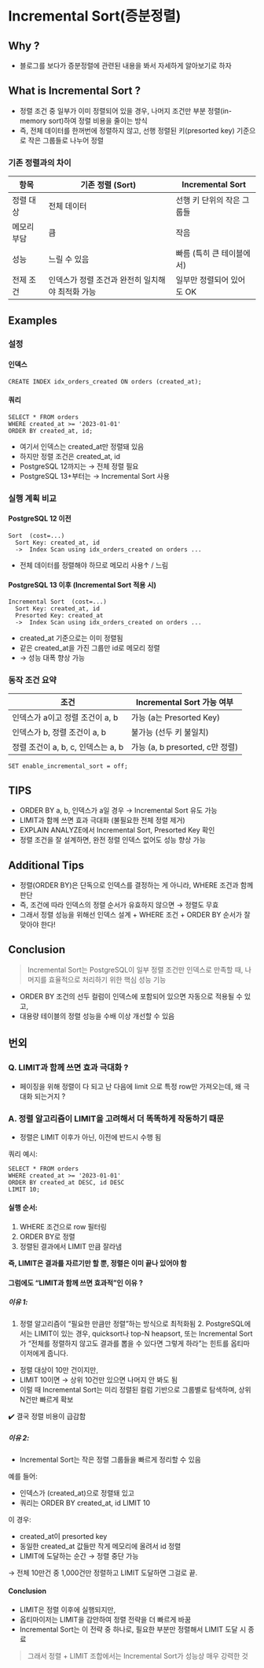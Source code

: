 # Incremental Sort(증분정렬)

## Why ? 
- 블로그를 보다가 증분정렬에 관련된 내용을 봐서 자세하게 알아보기로 하자

## What is Incremental Sort ?
- 정렬 조건 중 일부가 이미 정렬되어 있을 경우,  나머지 조건만 부분 정렬(in-memory sort)하여 정렬 비용을 줄이는 방식
- 즉, 전체 데이터를 한꺼번에 정렬하지 않고,  선행 정렬된 키(presorted key) 기준으로 작은 그룹들로 나누어 정렬

### 기존 정렬과의 차이

|항목|기존 정렬 (Sort)|Incremental Sort|
|---|---|---|
|정렬 대상|전체 데이터|선행 키 단위의 작은 그룹들|
|메모리 부담|큼|작음|
|성능|느릴 수 있음|빠름 (특히 큰 테이블에서)|
|전제 조건|인덱스가 정렬 조건과 완전히 일치해야 최적화 가능|일부만 정렬되어 있어도 OK|

## Examples

### 설정
#### 인덱스

```
CREATE INDEX idx_orders_created ON orders (created_at);
```

#### 쿼리

```
SELECT * FROM orders
WHERE created_at >= '2023-01-01'
ORDER BY created_at, id;
```

- 여기서 인덱스는 created_at만 정렬돼 있음
- 하지만 정렬 조건은 created_at, id
- PostgreSQL 12까지는 → 전체 정렬 필요
- PostgreSQL 13+부터는 → Incremental Sort 사용


### 실행 계획 비교

#### PostgreSQL 12 이전

```
Sort  (cost=...)
  Sort Key: created_at, id
  ->  Index Scan using idx_orders_created on orders ...
```

- 전체 데이터를 정렬해야 하므로 메모리 사용↑ / 느림

#### PostgreSQL 13 이후 (Incremental Sort 적용 시)

```
Incremental Sort  (cost=...)
  Sort Key: created_at, id
  Presorted Key: created_at
  ->  Index Scan using idx_orders_created on orders ...
```

- created_at 기준으로는 이미 정렬됨
- 같은 created_at을 가진 그룹만 id로 메모리 정렬
- → 성능 대폭 향상 가능

### 동작 조건 요약

|조건|Incremental Sort 가능 여부|
|---|---|
|인덱스가 a이고 정렬 조건이 a, b| 가능 (a는 Presorted Key)|
|인덱스가 b, 정렬 조건이 a, b| 불가능 (선두 키 불일치)|
|정렬 조건이 a, b, c, 인덱스는 a, b| 가능 (a, b presorted, c만 정렬)|


```
SET enable_incremental_sort = off;
```

## TIPS

- ORDER BY a, b, 인덱스가 a일 경우 → Incremental Sort 유도 가능
- LIMIT과 함께 쓰면 효과 극대화 (불필요한 전체 정렬 제거)
- EXPLAIN ANALYZE에서 Incremental Sort, Presorted Key 확인
- 정렬 조건을 잘 설계하면, 완전 정렬 인덱스 없어도 성능 향상 가능


## Additional Tips

- 정렬(ORDER BY)은 단독으로 인덱스를 결정하는 게 아니라, WHERE 조건과 함께 판단
- 즉, 조건에 따라 인덱스의 정렬 순서가 유효하지 않으면 → 정렬도 무효
- 그래서 정렬 성능을 위해선 인덱스 설계 + WHERE 조건 + ORDER BY 순서가 잘 맞아야 한다!


## Conclusion

> Incremental Sort는 PostgreSQL이 일부 정렬 조건만 인덱스로 만족할 때, 나머지를 효율적으로 처리하기 위한 핵심 성능 기능

- ORDER BY 조건의 선두 컬럼이 인덱스에 포함되어 있으면 자동으로 적용될 수 있고,
- 대용량 테이블의 정렬 성능을 수배 이상 개선할 수 있음


## 번외

### Q. LIMIT과 함께 쓰면 효과 극대화 ?

- 페이징을 위해 정렬이 다 되고 난 다음에 limit 으로 특정 row만 가져오는데, 왜 극대화 되는거지 ?

### A. 정렬 알고리즘이 LIMIT을 고려해서 더 똑똑하게 작동하기 때문

- 정렬은 LIMIT 이후가 아닌, 이전에 반드시 수행 됨

쿼리 예시:

```
SELECT * FROM orders
WHERE created_at >= '2023-01-01'
ORDER BY created_at DESC, id DESC
LIMIT 10;
```

#### 실행 순서:

1. WHERE 조건으로 row 필터링
2. ORDER BY로 정렬
3. 정렬된 결과에서 LIMIT 만큼 잘라냄

**즉, LIMIT은 결과를 자르기만 할 뿐, 정렬은 이미 끝나 있어야 함**

#### 그럼에도 “LIMIT과 함께 쓰면 효과적”인 이유 ?
##### 이유 1:
1. 정렬 알고리즘이 “필요한 만큼만 정렬”하는 방식으로 최적화됨 
   2. PostgreSQL에서는 LIMIT이 있는 경우, quicksort나 top-N heapsort, 또는 Incremental Sort가 “전체를 정렬하지 않고도 결과를 뽑을 수 있다면 그렇게 하라”는 힌트를 옵티마이저에게 줍니다.

- 정렬 대상이 10만 건이지만,
- LIMIT 10이면 → 상위 10건만 있으면 나머지 안 봐도 됨
- 이럴 때 Incremental Sort는 미리 정렬된 컬럼 기반으로 그룹별로 탐색하며, 상위 N건만 빠르게 확보

✔️ 결국 정렬 비용이 급감함

##### 이유 2:
- Incremental Sort는 작은 정렬 그룹들을 빠르게 정리할 수 있음

예를 들어:

- 인덱스가 (created_at)으로 정렬돼 있고
- 쿼리는 ORDER BY created_at, id LIMIT 10


이 경우:

- created_at이 presorted key
- 동일한 created_at 값들만 작게 메모리에 올려서 id 정렬
- LIMIT에 도달하는 순간 → 정렬 중단 가능

→ 전체 10만건 중 1,000건만 정렬하고 LIMIT 도달하면 그걸로 끝.

#### Conclusion

- LIMIT은 정렬 이후에 실행되지만,
- 옵티마이저는 LIMIT을 감안하여 정렬 전략을 더 빠르게 바꿈
- Incremental Sort는 이 전략 중 하나로, 필요한 부분만 정렬해서 LIMIT 도달 시 종료

> 그래서 정렬 + LIMIT 조합에서는 Incremental Sort가 성능상 매우 강력한 것
